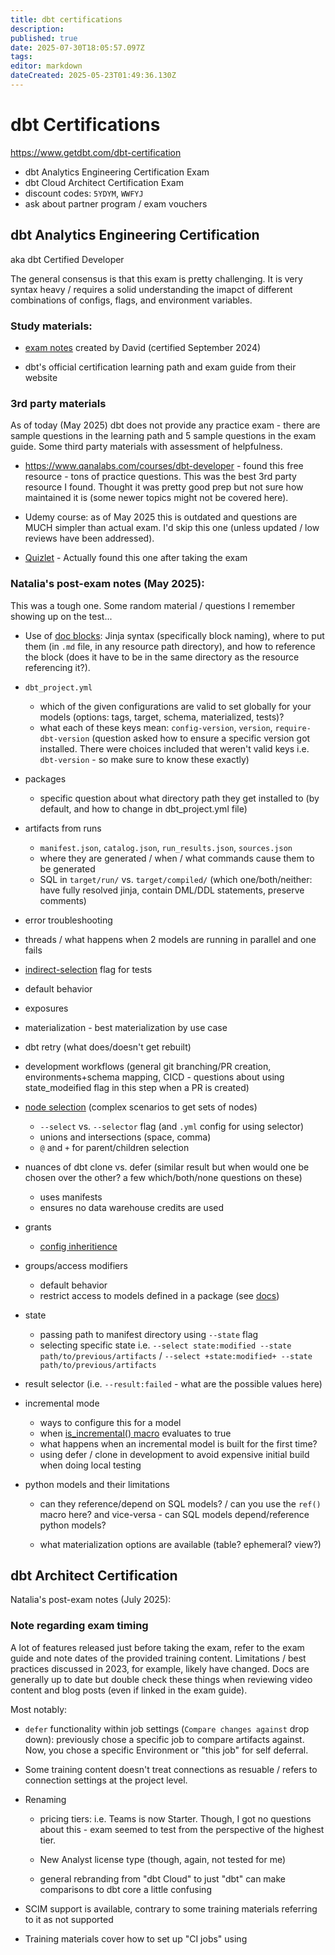 ```yaml
---
title: dbt certifications
description: 
published: true
date: 2025-07-30T18:05:57.097Z
tags: 
editor: markdown
dateCreated: 2025-05-23T01:49:36.130Z
---
```


# dbt Certifications
https://www.getdbt.com/dbt-certification

- dbt Analytics Engineering Certification Exam
- dbt Cloud Architect Certification Exam
- discount codes: `5YDYM`, `WWFYJ`
- ask about partner program / exam vouchers


## dbt Analytics Engineering Certification
aka dbt Certified Developer

The general consensus is that this exam is pretty challenging. It is very syntax heavy / requires a solid understanding the imapct of different combinations of configs, flags, and environment variables. 


### Study materials: 

- [exam notes](https://docs.google.com/spreadsheets/d/1j9QQJ2DAgz_ej4RhgzHWlmbNtcUom9VF0Ltz93KXqyE/) created by David (certified September 2024)

- dbt's official certification learning path and exam guide from their website 

### 3rd party materials 

As of today (May 2025) dbt does not provide any practice exam - there are sample questions in the learning path and 5 sample questions in the exam guide. Some third party materials with assessment of helpfulness.

- https://www.qanalabs.com/courses/dbt-developer - found this free resource - tons of practice questions. This was the best 3rd party resource I found. Thought it was pretty good prep but not sure how maintained it is (some newer topics might not be covered here).

- Udemy course: as of May 2025 this is outdated and questions are MUCH simpler than actual exam. I'd skip this one (unless updated / low reviews have been addressed).

- [Quizlet](https://quizlet.com/489070274/dbt-certification-practice-exam-questions-flash-cards/?i=6lewqw&x=1jqt) - Actually found this one after taking the exam 

### Natalia's post-exam notes (May 2025): 
This was a tough one. 
Some random material / questions I remember showing up on the test...

- Use of [doc blocks](https://docs.getdbt.com/docs/build/documentation#using-docs-blocks): Jinja syntax (specifically block naming), where to put them (in `.md` file, in any resource path directory), and how to reference the block (does it have to be in the same directory as the resource referencing it?).

- `dbt_project.yml`
	- which of the given configurations are valid to set globally for your models (options: tags, target, schema, materialized, tests)?
  - what each of these keys mean: `config-version`, `version`, `require-dbt-version` (question asked how to ensure a specific version got installed. There were choices included that weren't valid keys i.e. `dbt-version` - so make sure to know these exactly)

- packages
	- specific question about what directory path they get installed to (by default, and how to change in dbt_project.yml file)
  
- artifacts from runs 
  - `manifest.json`, `catalog.json`, `run_results.json`, `sources.json`
  - where they are generated / when / what commands cause them to be generated
  - SQL in `target/run/` vs. `target/compiled/` (which one/both/neither: have fully resolved jinja, contain DML/DDL statements, preserve comments)

- error troubleshooting

- threads / what happens when 2 models are running in parallel and one fails  

- [indirect-selection](https://docs.getdbt.com/reference/global-configs/indirect-selection) flag for tests 
 - default behavior

- exposures 

- materialization - best materialization by use case

- dbt retry (what does/doesn't get rebuilt)

- development workflows (general git branching/PR creation, environments+schema mapping, CICD - questions about using state_modeified flag in this step when a PR is created)
  
- [node selection](https://docs.getdbt.com/reference/node-selection/syntax) (complex scenarios to get sets of nodes) 
    - `--select` vs. `--selector` flag (and `.yml` config for using selector)
    - unions and intersections (space, comma)
    -  `@` and `+` for parent/children selection
    
- nuances of dbt clone vs. defer (similar result but when would one be chosen over the other? a few which/both/none questions on these)
	- uses manifests
  - ensures no data warehouse credits are used
  

- grants 
	- [config inheritience](https://docs.getdbt.com/reference/resource-configs/grants#grant-config-inheritance)

- groups/access modifiers
  - default behavior 
  - restrict access to models defined in a package (see [docs](https://docs.getdbt.com/docs/mesh/govern/model-access#how-do-i-restrict-access-to-models-defined-in-a-package))
  
  
- state
	- passing path to manifest directory using `--state` flag
  - selecting specific state i.e. `--select state:modified --state path/to/previous/artifacts` / `--select +state:modified+ --state path/to/previous/artifacts`

- result selector (i.e. `--result:failed` - what are the possible values here)

- incremental mode 
	- ways to configure this for a model 
  - when [is_incremental() macro](https://docs.getdbt.com/docs/build/incremental-models#understand-the-is_incremental-macro) evaluates to true
  - what happens when an incremental model is built for the first time?
  - using defer / clone in development to avoid expensive initial build when doing local testing
  
  
- python models and their limitations 
	- can they reference/depend on SQL models? / can you use the `ref()` macro here? and vice-versa - can SQL models depend/reference python models?
  
	- what materialization options are available (table? ephemeral? view?)
  
## dbt Architect Certification

Natalia's post-exam notes (July 2025):

### Note regarding exam timing
A lot of features released just before taking the exam, refer to the exam guide and note dates of the provided training content. Limitations / best practices discussed in 2023, for example, likely have changed. Docs are generally up to date but double check these things when reviewing video content and blog posts (even if linked in the exam guide).

Most notably: 
- `defer` functionality within job settings (`Compare changes against` drop down): previously chose a specific job to compare artifacts against. Now, you chose a specific Environment or "this job" for self deferral.

- Some training content doesn't treat connections as resuable / refers to connection settings at the project level. 

- Renaming 
 	- pricing tiers: i.e. Teams is now Starter. Though, I got no questions about this - exam seemed to test from the perspective of the highest tier. 
  
  - New Analyst license type (though, again, not tested for me)
  
  - general rebranding from "dbt Cloud" to just "dbt" can make comparisons to dbt core a little confusing

- SCIM support is available, contrary to some training materials referring to it as not supported 

- Training materials cover how to set up "CI jobs" using 








  
